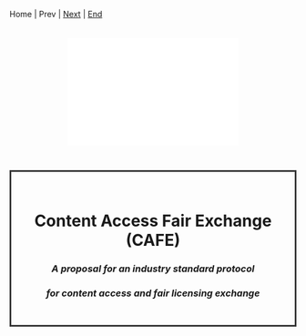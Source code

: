 Home | Prev | [Next](slide-02-the-content-value-matrix.md) | [End](slide-16-appendix-research.md)

<div align="center">

<img src="Ozone_logo.png" alt="Ozone Logo" width="300" style="filter: brightness(0) invert(1); margin: 20px 0;">

<div style="border: 3px solid #333; padding: 30px; margin: 20px auto; max-width: 600px;">

# Content Access Fair Exchange (CAFE)

### *A proposal for an industry standard protocol*
### *for content access and fair licensing exchange*

</div>


</div>
